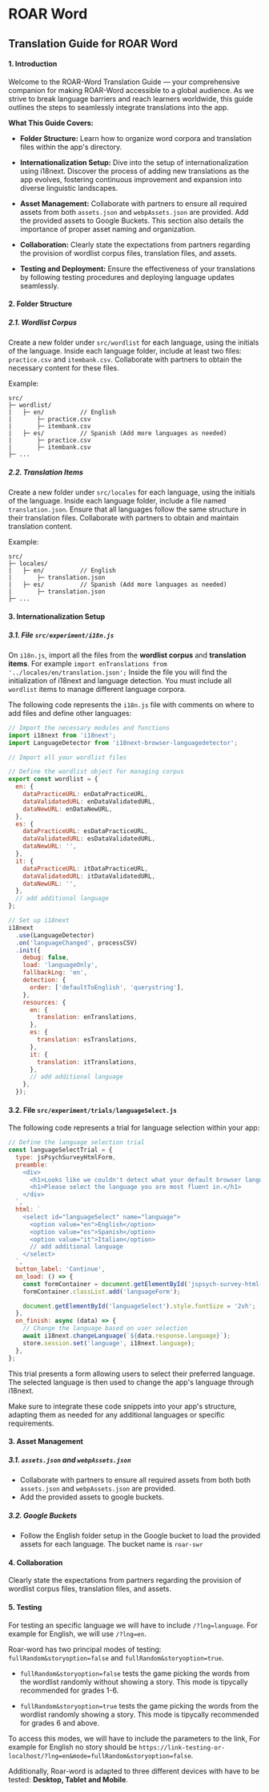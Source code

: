 # ROAR Word
## Translation Guide for ROAR Word

#### 1. Introduction
Welcome to the ROAR-Word Translation Guide — your comprehensive companion for making ROAR-Word accessible to a global audience. As we strive to break language barriers and reach learners worldwide, this guide outlines the steps to seamlessly integrate translations into the app.

**What This Guide Covers:**
- **Folder Structure:** Learn how to organize word corpora and translation files within the app's directory.

- **Internationalization Setup:** Dive into the setup of internationalization using i18next. Discover the process of adding new translations as the app evolves, fostering continuous improvement and expansion into diverse linguistic landscapes.

- **Asset Management:** Collaborate with partners to ensure all required assets from both `assets.json` and `webpAssets.json` are provided. Add the provided assets to Google Buckets. This section also details the importance of proper asset naming and organization.

- **Collaboration:** Clearly state the expectations from partners regarding the provision of wordlist corpus files, translation files, and assets.

- **Testing and Deployment:** Ensure the effectiveness of your translations by following testing procedures and deploying language updates seamlessly.

#### 2. Folder Structure

##### 2.1. Wordlist Corpus
Create a new folder under `src/wordlist` for each language, using the initials of the language. Inside each language folder, include at least two files: `practice.csv` and `itembank.csv`. Collaborate with partners to obtain the necessary content for these files.

Example:
```
src/
├─ wordlist/
|   ├─ en/          // English
|       ├─ practice.csv
|       ├─ itembank.csv
|   ├─ es/          // Spanish (Add more languages as needed)
|       ├─ practice.csv
|       ├─ itembank.csv
├─ ...
```

##### 2.2. Translation Items
Create a new folder under `src/locales` for each language, using the initials of the language. Inside each language folder, include a file named `translation.json`. Ensure that all languages follow the same structure in their translation files. Collaborate with partners to obtain and maintain translation content.

Example:
```
src/
├─ locales/
|   ├─ en/          // English
|       ├─ translation.json
|   ├─ es/          // Spanish (Add more languages as needed)
|       ├─ translation.json
├─ ...
```


#### 3. Internationalization Setup

##### 3.1. File `src/experiment/i18n.js`

On `i18n.js`, import all the files from the **wordlist corpus** and **translation items**. For example `import enTranslations from '../locales/en/translation.json';`
Inside the file you will find the initialization of i18next and language detection. 
You must include all `wordlist` items to manage different language corpora.

The following code represents the `i18n.js` file with comments on where to add files and define other languages:

```javascript
// Import the necessary modules and functions
import i18next from 'i18next';
import LanguageDetector from 'i18next-browser-languagedetector';

// Import all your wordlist files

// Define the wordlist object for managing corpus
export const wordlist = {
  en: {
    dataPracticeURL: enDataPracticeURL,
    dataValidatedURL: enDataValidatedURL,
    dataNewURL: enDataNewURL,
  },
  es: {
    dataPracticeURL: esDataPracticeURL,
    dataValidatedURL: esDataValidatedURL,
    dataNewURL: '',
  },
  it: {
    dataPracticeURL: itDataPracticeURL,
    dataValidatedURL: itDataValidatedURL,
    dataNewURL: '',
  },
  // add additional language
};

// Set up i18next
i18next
  .use(LanguageDetector)
  .on('languageChanged', processCSV)
  .init({
    debug: false,
    load: 'languageOnly',
    fallbackLng: 'en',
    detection: {
      order: ['defaultToEnglish', 'querystring'],
    },
    resources: {
      en: {
        translation: enTranslations,
      },
      es: {
        translation: esTranslations,
      },
      it: {
        translation: itTranslations,
      },
      // add additional language
    },
  });


```

#### 3.2. File `src/experiment/trials/languageSelect.js`

The following code represents a trial for language selection within your app:

```javascript
// Define the language selection trial
const languageSelectTrial = {
  type: jsPsychSurveyHtmlForm,
  preamble: `
    <div>
      <h1>Looks like we couldn't detect what your default browser language is.</h1>
      <h1>Please select the language you are most fluent in.</h1>
    </div>
  `,
  html: `
    <select id="languageSelect" name="language">
      <option value="en">English</option>
      <option value="es">Spanish</option>
      <option value="it">Italian</option>
      // add additional language
    </select>
  `,
  button_label: 'Continue',
  on_load: () => {
    const formContainer = document.getElementById('jspsych-survey-html-form');
    formContainer.classList.add('languageForm');

    document.getElementById('languageSelect').style.fontSize = '2vh';
  },
  on_finish: async (data) => {
    // Change the language based on user selection
    await i18next.changeLanguage(`${data.response.language}`);
    store.session.set('language', i18next.language);
  },
};
```

This trial presents a form allowing users to select their preferred language. The selected language is then used to change the app's language through i18next.

Make sure to integrate these code snippets into your app's structure, adapting them as needed for any additional languages or specific requirements.

#### 3. Asset Management

##### 3.1. `assets.json` and `webpAssets.json`
- Collaborate with partners to ensure all required assets from both  both `assets.json` and `webpAssets.json` are provided.
- Add the provided assets to google buckets.

##### 3.2. Google Buckets
- Follow the English folder setup in the Google bucket to load the provided assets for each language. The bucket name is `roar-swr`

#### 4. Collaboration
Clearly state the expectations from partners regarding the provision of wordlist corpus files, translation files, and assets.

#### 5. Testing
For testing an specific language we will have to include `/?lng=language`. For example for English, we will use `/?lng=en`.

Roar-word has two principal modes of testing: `fullRandom&storyoption=false` and `fullRandom&storyoption=true`.

- `fullRandom&storyoption=false` tests the game picking the words from the wordlist randomly without showing a story. This mode is tipycally recommended for grades 1-6.

- `fullRandom&storyoption=true` tests the game picking the words from the wordlist randomly showing a story. This mode is tipycally recommended for grades 6 and above.

To access this modes, we will have to include the parameters to the link, For example for English no story should be `https://link-testing-or-localhost/?lng=en&mode=fullRandom&storyoption=false`.

Additionally, Roar-word is adapted to three different devices with have to be tested: **Desktop, Tablet and Mobile**.
